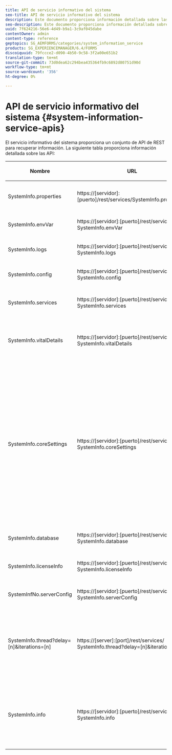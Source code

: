 ```yaml
---
title: API de servicio informativo del sistema
seo-title: API de servicio informativo del sistema
description: Este documento proporciona información detallada sobre las API proporcionadas por el servicio informativo del sistema.
seo-description: Este documento proporciona información detallada sobre las API proporcionadas por el servicio informativo del sistema.
uuid: 7f624216-56e6-4d49-b9a1-3c9af045dabe
contentOwner: admin
content-type: reference
geptopics: SG_AEMFORMS/categories/system_information_service
products: SG_EXPERIENCEMANAGER/6.4/FORMS
discoiquuid: 79fccce2-d090-4b50-9c58-3f2a00e651b2
translation-type: tm+mt
source-git-commit: 73d0dea62c294bea435364fb9c6892d80751d90d
workflow-type: tm+mt
source-wordcount: '356'
ht-degree: 0%

---
```



# API de servicio informativo del sistema {#system-information-service-apis}

El servicio informativo del sistema proporciona un conjunto de API de REST para recuperar información. La siguiente tabla proporciona información detallada sobre las API:

<table>
 <thead>
  <tr>
   <th><p>Nombre</p></th> 
   <th><p>URL</p></th> 
   <th><p>Descripción</p></th> 
  </tr> 
 </thead> 
 <tbody>
  <tr>
   <td><p>SystemInfo.properties</p></td> 
   <td><p>https://[servidor]:[puerto]/rest/services/SystemInfo.properties`</p></td> 
   <td><p>Esta API es un envoltorio para la API de Java <a href="https://docs.oracle.com/javase/6/docs/api/java/lang/System.html#getProperties()">system.getProperties</a>. Recupera la configuración del entorno de trabajo actual. </p></td> 
  </tr> 
  <tr>
   <td><p>SystemInfo.envVar</p></td> 
   <td><p>https://[servidor]:[puerto]/rest/services/ SystemInfo.envVar</p></td> 
   <td><p>Recupera todas las variables de entorno del sistema operativo del host. </p></td> 
  </tr> 
  <tr>
   <td><p>SystemInfo.logs</p></td> 
   <td><p>https://[servidor]:[puerto]/rest/services/ SystemInfo.logs</p></td> 
   <td><p>Descarga un archivo zip que contiene registros del servidor de aplicaciones. </p></td> 
  </tr> 
  <tr>
   <td><p>SystemInfo.config</p></td> 
   <td><p>https://[servidor]:[puerto]/rest/services/ SystemInfo.config</p></td> 
   <td><p>Recupera todo el contenido del archivo config.xml. </p></td> 
  </tr> 
  <tr>
   <td><p>SystemInfo.services</p></td> 
   <td><p>https://[servidor]:[puerto]/rest/services/ SystemInfo.services</p></td> 
   <td><p>Recupera el estado y los parámetros de configuración de AEM servicios de formularios.</p></td> 
  </tr> 
  <tr>
   <td><p>SystemInfo.vitalDetails</p></td> 
   <td><p>https://[servidor]:[puerto]/rest/services/ SystemInfo.vitalDetails</p></td> 
   <td><p>Recupera tiempo activo del servidor, argumentos JVM, memoria del sistema, tamaño del montón, nombre del sistema operativo, número de subprocesos activos y recuento de subprocesos. </p></td> 
  </tr> 
  <tr>
   <td><p>SystemInfo.coreSettings</p></td> 
   <td><p>https://[servidor]:[puerto]/rest/services/ SystemInfo.coreSettings</p></td> 
   <td><p>Recupera valores de las siguientes propiedades:</p>
    <ul>
     <li><p>AdobeTempDir</p></li>
     <li><p>AdobeServerFontDir</p></li>
     <li><p>CustomerFontDir</p></li>
     <li><p>GlobalDocumentStorageRootDir</p></li>
     <li><p>DefaultDocumentMaxInlineSize</p></li>
     <li><p>DefaultDocumentDisposeTimeout</p></li>
     <li><p>EnableDocumentDBStorage</p></li>
     <li><p>GlobalDocumentStorageUseNetworkShare</p></li>
     <li><p>EnableFIPS</p></li>
     <li><p>EnableWSDL</p></li>
     <li><p>DataServicesConfigFile </p></li>
     <li><p>EnableRDS</p></li>
    </ul><p></p></td> 
  </tr> 
  <tr>
   <td><p>SystemInfo.database</p></td> 
   <td><p>https://[servidor]:[puerto]/rest/services/ SystemInfo.database</p></td> 
   <td><p>Recupera información detallada sobre la base de datos.</p></td> 
  </tr> 
  <tr>
   <td><p>SystemInfo.licenseInfo</p></td> 
   <td><p>https://[servidor]:[puerto]/rest/services/ SystemInfo.licenseInfo</p></td> 
   <td><p>Recupera la información de versión y licencia de los componentes de formularios AEM instalados. </p></td> 
  </tr> 
  <tr>
   <td><p>SystemInfNo.serverConfig</p></td> 
   <td><p>https://[servidor]:[puerto]/rest/services/ SystemInfo.serverConfig</p></td> 
   <td><p>Descarga los archivos de configuración del servidor de aplicaciones host. </p></td> 
  </tr> 
  <tr>
   <td><p>SystemInfo.thread?delay=[n]&amp;iterations=[n]</p></td> 
   <td><p>https://[server]:[port]/rest/services/ SystemInfo.thread?delay=[n]&amp;iterations=[n]</p></td> 
   <td><p>Recupera el recuento y el seguimiento de pila de subprocesos activos. Acepta los siguientes parámetros:</p>
    <ul>
     <li><p>iteraciones= [n]: Especifica el recuento de iteraciones. Sustituya n por un número. </p></li>
     <li><p>Retraso= [n]: Especifica el número de milisegundos que hay que esperar antes de iniciar la siguiente iteración. </p></li>
    </ul><p></p></td> 
  </tr> 
  <tr>
   <td><p>SystemInfo.info</p></td> 
   <td><p>https://[servidor]:[puerto]/rest/services/ SystemInfo.info</p></td> 
   <td><p>Esta API es un envoltorio para todas las API de servicio informativo del sistema. Internamente, ejecuta todas las API de información del sistema y descarga información en formato zip. </p><p><i><strong>nota</strong>: SystemInfo.info no proporciona el seguimiento de recuento y pila de subprocesos activos. </i></p></td> 
  </tr> 
 </tbody> 
</table>

